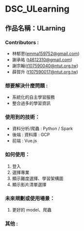 # DSC_ULearning #
##  作品名稱：ULarning
### Contributors :

* 林郁恩(emma159752@gmail.com)
* 謝承祐 (t4612310@gmail.com)
* 謝宗翰(t107590040@ntut.org.tw)
* 薛賀升 (t107590017@ntut.org.tw)
### 想要解決什麼問題 :
* 系統化的自主學習服務
* 整合過多的學習資訊
### 使用到的技術：
* 資料分析/爬蟲 : Python / Spark
* 後端 : 資料庫 : GCP
* 前端 : Vue.js
### 如何使用：
1. 登入
2. 選擇專業
3. 顯示難度選擇、學習架構圖
4. 顯示影片清單選擇
### 未來規劃或使用場景：
1. 更好的 model、爬蟲
### 其他 : 